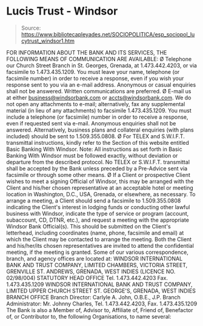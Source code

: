 # Lucis Trust - Windsor

> Source: https://www.bibliotecapleyades.net/SOCIOPOLITICA/esp_sociopol_lucytrust_windsor1.htm

FOR INFORMATION ABOUT THE BANK AND ITS SERVICES, THE FOLLOWING MEANS OF COMMUNICATION ARE AVAILABLE:
Ø Telephone our Church Street Branch in St. Georges, Grenada, at 1.473.442.4203, or via facsimile to 1.473.435.1209. You must leave your name, telephone (or facsimile number) in order to receive a response, even if you wish your response sent to you via an e-mail address. Anonymous or casual enquiries shall not be answered. Written communications are preferred.
Ø E-mail us at either business@windsorbank.com or accts@windsorbank.com. We do not open any attachments to e-mail; alternatively, fax any supplemental material (in lieu of any attachments) to facsimile 1.473.435.1209. You must include a telephone (or facsimile) number in order to receive a response, even if requested sent via e-mail. Anonymous enquiries shall not be answered. Alternatively, business plans and collateral enquiries (with plans included) should be sent to 1.509.355.0808.
Ø For TELEX and S.W.I.F.T. transmittal instructions, kindly refer to the Section of this website entitled Basic Banking With Windsor. Note: All instructions as set forth in Basic Banking With Windsor must be followed exactly, without deviation or departure from the described protocol. No TELEX or S.W.I.F.T. transmittal shall be accepted by the Bank unless preceded by a Pre-Advice sent via facsimile or through some other means.
Ø If a Client or prospective Client wishes to meet a signing Official of Windsor, this may be arranged with the Client and his/her chosen representative at an acceptable hotel or meeting location in Washington, D.C., USA, Grenada, or elsewhere, as necessary. To arrange a meeting, a Client should send a facsimile to 1.509.355.0808 indicating the Client's interest in lodging funds or conducting other lawful business with Windsor, indicate the type of service or program (account, subaccount, CD, DTNR, etc.), and request a meeting with the appropriate Windsor Bank Official(s). This should be submitted on the Client's letterhead, including coordinates (name, phone, facsimile and email) at which the Client may be contacted to arrange the meeting. Both the Client and his/her/its chosen representatives are invited to attend the confidential meeting, if the meeting is granted.
Some of our various correspondence, branch, and agency offices are located at:
WINDSOR INTERNATIONAL BANK AND TRUST
COMPANY, LIMITED
CHAMBERS, VICTORIA
STREET, GRENVILLE
ST. ANDREWS, GRENADA, WEST INDIES
(LICENCE NO.
02/98/004)
STATUTORY HEAD OFFICE
Tel.
1.473.442.4203
Fax. 1.473.435.1209
WINDSOR INTERNATIONAL BANK AND TRUST
COMPANY, LIMITED
UPPER CHURCH STREET
ST. GEORGE'S, GRENADA, WEST INDIES
BRANCH OFFICE
Branch Director:
Carlyle A. John, O.B.E., J.P.
Branch Administrator:
Mr. Johnny Charles,
Tel. 1.473.442.4203, Fax. 1.473.435.1209
The Bank is also a Member of, Advisor to,
Affiliate of, Friend of, Benefactor of, or Contributor to, the following Organisations, to name several:
